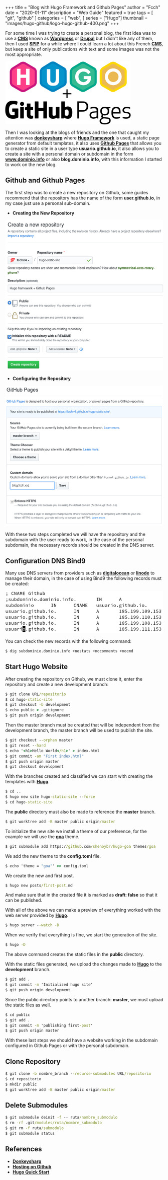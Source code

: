 +++
title = "Blog with Hugo Framework and Github Pages"
author = "Fcch"
date = "2020-01-11"
description = "Web Guide"
featured = true
tags = [
    "git",
    "github"
]
categories = [
    "web",
]
series = ["Hugo"]
thumbnail = "images/hugo-github/logo-hugo-github-400.png"
+++

For some time I was trying to create a personal blog, the first idea was to use a [**CMS**](https://es.wikipedia.org/wiki/Sistema_de_gesti%C3%B3n_de_contenidos) known as [**Wordpress**](https://es.wordpress.org/) or [**Drupal**](https://www.drupal.org/) but I didn't like any of them, then I used [**SPIP**](https://www.spip.net/es_rubrique23.html) for a while where I could learn a lot about this French [**CMS**](https://es.wikipedia.org/wiki/Sistema_de_gesti%C3%B3n_de_contenidos), but keep a site of only publications with text and some images was not the most appropriate.

<!--more-->

![](/images/hugo-github/logo-hugo-github-400.png)

Then I was looking at the blogs of friends and the one that caught my attention was [**donkeysharp**](https://blog.donkeysharp.xyz/) where [**Hugo Framework**](https://gohugo.io/) is used, a static page generator from default templates, it also uses [**Github Pages**](https://pages.github.com/) that allows you to create a static site in a user type **usuario.github.io**, it also allows you to create a site with a personal domain or subdomain in the form **www.dominio.info** or also **blog.dominio.info**, with this information I started to work on the new blog.

## Github and Github Pages 

The first step was to create a new repository on Github, some guides recommend that the repository has the name of the form **user.github.io**, in my case just use a personal sub-domain.

- **Creating the New Repository**

![](/images/hugo-github/github-repo.png)

- **Configuring the Repository**

![](/images/hugo-github/github-page.png)

With these two steps completed we will have the repository and the subdomain with the user ready to work, in the case of the personal subdomain, the necessary records should be created in the DNS server.

## Configuration DNS Bind9

Many use DNS servers from providers such as [**digitalocean**](https://www.digitalocean.com/) or [**linode**](https://www.linode.com/) to manage their domain, in the case of using Bind9 the following records must be created:

![](/images/hugo-github/bind9-subdomain.png)

You can check the new records with the following command:

```cmd
$ dig subdominio.dominio.info +nostats +nocomments +nocmd
```

## Start Hugo Website

After creating the repository on Github, we must clone it, enter the repository and create a new development branch:

```cmd
$ git clone URL/repositorio
$ cd hugo-static-site
$ git checkout -b development
$ echo public > .gitignore
$ git push origin development
```

Then the master branch must be created that will be independent from the development branch, the master branch will be used to publish the site.

```cmd
$ git checkout --orphan master
$ git reset --hard
$ echo '<h1>Hello World</h1>' > index.html
$ git commit -am "First index.html"
$ git push origin master
$ git checkout development
```

With the branches created and classified we can start with creating the templates with [**Hugo**](https://gohugo.io/).

```cmd
$ cd ..
$ hugo new site hugo-static-site --force
$ cd hugo-static-site
```

The **public** directory must also be made to reference the **master** branch.

```cmd
$ git worktree add -B master public origin/master
```

To initialize the new site we install a theme of our preference, for the example we will use the [**goa**](https://themes.gohugo.io/hugo-goa/) theme.

```cmd
$ git submodule add https://github.com/shenoybr/hugo-goa themes/goa
```

We add the new theme to the **config.toml** file.

```cmd
$ echo 'theme = "goa"' >> config.toml
```

We create the new and first post.

```cmd
$ hugo new posts/first-post.md
```

And make sure that in the created file it is marked as **draft: false** so that it can be published.

With all of the above we can make a preview of everything worked with the web server provided by [**Hugo**](https://gohugo.io/).

```cmd
$ hugo server --watch -D
```

When we verify that everything is fine, we start the generation of the site.

```cmd
$ hugo -D 
```

The above command creates the static files in the **public** directory.

With the static files generated, we upload the changes made to [**Hugo**](https://gohugo.io/) to the **development** branch.

```cmd
$ git add .
$ git commit -m 'Initialized hugo site'
$ git push origin development
```

Since the public directory points to another branch: **master**, we must upload the static files as well.

```cmd
$ cd public
$ git add .
$ git commit -m 'publishing first-post'
$ git push origin master
```

With these last steps we should have a website working in the subdomain configured in Github Pages or with the personal subdomain.

## Clone Repository

```cmd
$ git clone -b nombre_branch --recurse-submodules URL/repositorio
$ cd repositorio
$ mkdir public
$ git worktree add -B master public origin/master
```

## Delete Submodules

```cmd
$ git submodule deinit -f -- ruta/nombre_submodulo
$ rm -rf .git/modules/ruta/nombre_submodulo
$ git rm -f ruta/submodulo
$ git submodule status
```

## References

- [**Donkeysharp**](https://blog.donkeysharp.xyz/)
- [**Hosting on Github**](https://gohugo.io/hosting-and-deployment/hosting-on-github/)
- [**Hugo Quick Start**](https://gohugo.io/getting-started/quick-start/)